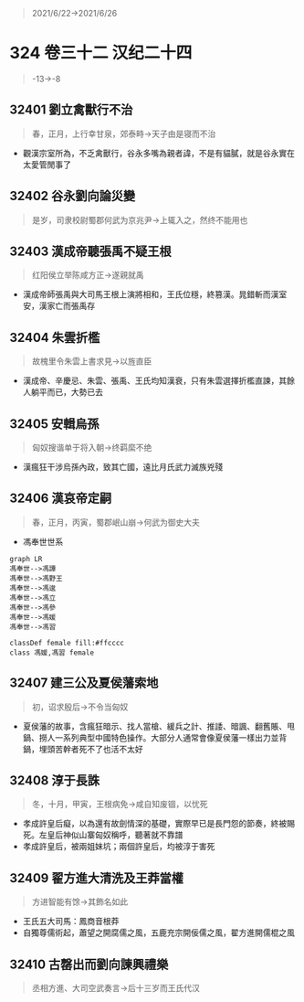 > 2021/6/22->2021/6/26

# 324 卷三十二 汉纪二十四

> -13->-8

## 32401 劉立禽獸行不治
> 春，正月，上行幸甘泉，郊泰畤->天子由是寝而不治
- 觀漢宗室所為，不乏禽獸行，谷永多嘴為親者諱，不是有貓膩，就是谷永實在太愛管閒事了

## 32402 谷永劉向論災變
> 是岁，司隶校尉蜀郡何武为京兆尹->上辄入之，然终不能用也

## 32403 漢成帝聽張禹不疑王根
> 红阳侯立举陈咸方正->遂親就禹
- 漢成帝師張禹與大司馬王根上演將相和，王氏位穩，終篡漢。晁錯斬而漢室安，漢家亡而張禹存

## 32404 朱雲折檻
> 故槐里令朱雲上書求見->以旌直臣
- 漢成帝、辛慶忌、朱雲、張禹、王氏均知漢衰，只有朱雲選擇折檻直諫，其餘人躺平而已，大勢已去

## 32405 安輯烏孫
> 匈奴搜谐单于将入朝->终羁縻不绝
- 漢瘋狂干涉烏孫內政，致其亡國，遠比月氏武力滅族兇殘

## 32406 漢哀帝定嗣
> 春，正月，丙寅，蜀郡岷山崩->何武为御史大夫
- 馮奉世世系

```mermaid
graph LR
馮奉世-->馮譚
馮奉世-->馮野王
馮奉世-->馮逡
馮奉世-->馮立
馮奉世-->馮參
馮奉世-->馮媛
馮奉世-->馮習

classDef female fill:#ffcccc
class 馮媛,馮習 female
```

## 32407 建三公及夏侯藩索地
> 初，诏求殷后->不令当匈奴
- 夏侯藩的故事，含瘋狂暗示、找人當槍、緩兵之計、推諉、暗諷、翻舊賬、甩鍋、撈人一系列典型中國特色操作。大部分人通常會像夏侯藩一樣出力並背鍋，埋頭苦幹者死不了也活不太好

## 32408 淳于長誅
> 冬，十月，甲寅，王根病免->咸自知废锢，以忧死
- 孝成許皇后癡，以為還有故劍情深的基礎，實際早已是長門怨的節奏，終被賜死。左皇后神似山寨匈奴稱呼，聽著就不靠譜
- 孝成許皇后，被兩姐妹坑；兩個許皇后，均被淳于害死

## 32409 翟方進大清洗及王莽當權
> 方进智能有馀->其飾名如此
- 王氏五大司馬：鳳商音根莽
- 自獨尊儒術起，蕭望之開腐儒之風，五鹿充宗開佞儒之風，翟方進開儒棍之風

## 32410 古罄出而劉向諫興禮樂
> 丞相方進、大司空武奏言->后十三岁而王氏代汉
